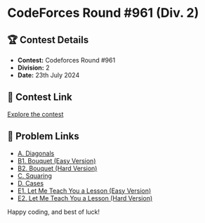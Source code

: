 # CodeForces Round #961 (Div. 2)

## 🏆 Contest Details

- **Contest:** Codeforces Round #961
- **Division:** 2
- **Date:** 23th July 2024

## 🔗 Contest Link

[Explore the contest](https://codeforces.com/contest/1995)

## 🔗 Problem Links

- [A. Diagonals](https://codeforces.com/contest/1995/problem/A)
- [B1. Bouquet (Easy Version)](https://codeforces.com/contest/1995/problem/B1)
- [B2. Bouquet (Hard Version)](https://codeforces.com/contest/1995/problem/B2)
- [C. Squaring](https://codeforces.com/contest/1995/problem/C)
- [D. Cases](https://codeforces.com/contest/1995/problem/D)
- [E1. Let Me Teach You a Lesson (Easy Version)](https://codeforces.com/contest/1995/problem/E1)
- [E2. Let Me Teach You a Lesson (Hard Version)](https://codeforces.com/contest/1995/problem/E2)

Happy coding, and best of luck!
